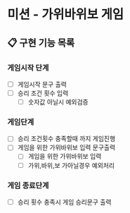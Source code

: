 # 미션 - 가위바위보 게임
## 📋 구현 기능 목록

### 게임시작 단계

- [ ] 게임시작 문구 출력
- [ ] 승리 조건 횟수 입력
  - [ ] 숫자값 아닐시 예외검증
  
### 게임단계

- [ ] 승리 조건횟수 충족할때 까지 게임진행
- [ ] 게임을 위한 가위바위보 입력 문구출력
  - [ ] 게임을 위한 가위바위보 입력
  - [ ] 가위,바위,보 가아닐경우 예외처리

### 게임 종료단계
- [ ] 승리 횟수 충족시 게임 승리문구 출력